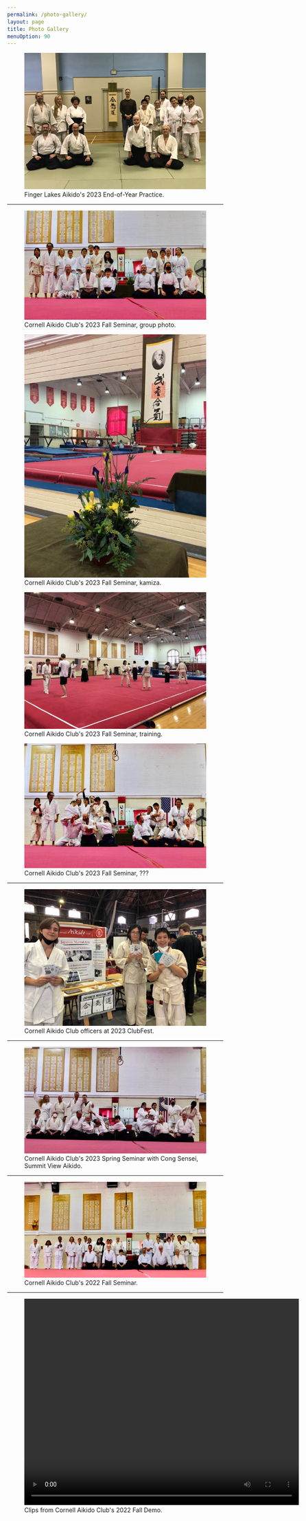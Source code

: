 ```yaml
---
permalink: /photo-gallery/
layout: page
title: Photo Gallery
menuOption: 90
---
```


<figure>
	<img src="/assets/img/gallery/2023-FLA-End-Of-Year-Group.jpg"
		alt="2023 Finger Lakes Aikido End-of-Year Practice, group photo">
	<figcaption>Finger Lakes Aikido's 2023 End-of-Year Practice.</figcaption>
</figure>

---

<figure>
	<img src="/assets/img/gallery/2023-Fall-Seminar-Group-Photo.jpg"
		alt="2023 Fall Seminar Group Photo">
	<figcaption>Cornell Aikido Club's 2023 Fall Seminar, group photo.</figcaption>
</figure>

<figure>
	<img src="/assets/img/gallery/2023-Fall-Seminar-Flowers.jpg"
		alt="2023 Fall Seminar Group Photo">
	<figcaption>Cornell Aikido Club's 2023 Fall Seminar, kamiza.</figcaption>
</figure>

<figure>
	<img src="/assets/img/gallery/2023-Fall-Seminar-Action.jpg"
		alt="2023 Fall Seminar Group Photo">
	<figcaption>Cornell Aikido Club's 2023 Fall Seminar, training.</figcaption>
</figure>

<figure>
	<img src="/assets/img/gallery/2023-Fall-Seminar-Group-Photo-Goofy.jpg"
		alt="2023 Fall Seminar Group Photo">
	<figcaption>Cornell Aikido Club's 2023 Fall Seminar, ???</figcaption>
</figure>

---

<figure>
	<img src="/assets/img/gallery/2023-ClubFest.jpg"
		alt="2023 ClubFest">
	<figcaption>Cornell Aikido Club officers at 2023 ClubFest.</figcaption>
</figure>

---

<figure>
	<img src="/assets/img/gallery/2023-Spring-Seminar-Cong.jpg"
		alt="2023 Spring Seminar, Cong Sensei, group photo">
	<figcaption>Cornell Aikido Club's 2023 Spring Seminar with Cong Sensei, Summit View Aikido.</figcaption>
</figure>

---

<figure>
	<img src="/assets/img/gallery/2022-Fall-Seminar-group-photo.jpg"
		alt="2022 Fall Seminar, group photo">
	<figcaption>Cornell Aikido Club's 2022 Fall Seminar.</figcaption>
</figure>

---

<figure>
	<video width="640" height="480" controls>
		<source src="/assets/img/gallery/2022-CornellAikidoClipsDemo.mov" type="video/mp4">
	</video>
	<figcaption>Clips from Cornell Aikido Club's 2022 Fall Demo.</figcaption>
</figure>
